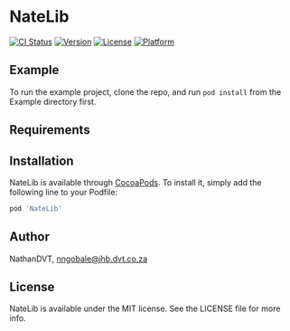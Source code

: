 # NateLib

[![CI Status](https://img.shields.io/travis/NathanDVT/NateLib.svg?style=flat)](https://travis-ci.org/NathanDVT/NateLib)
[![Version](https://img.shields.io/cocoapods/v/NateLib.svg?style=flat)](https://cocoapods.org/pods/NateLib)
[![License](https://img.shields.io/cocoapods/l/NateLib.svg?style=flat)](https://cocoapods.org/pods/NateLib)
[![Platform](https://img.shields.io/cocoapods/p/NateLib.svg?style=flat)](https://cocoapods.org/pods/NateLib)

## Example

To run the example project, clone the repo, and run `pod install` from the Example directory first.

## Requirements

## Installation

NateLib is available through [CocoaPods](https://cocoapods.org). To install
it, simply add the following line to your Podfile:

```ruby
pod 'NateLib'
```

## Author

NathanDVT, nngobale@jhb.dvt.co.za

## License

NateLib is available under the MIT license. See the LICENSE file for more info.
